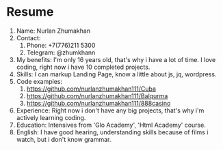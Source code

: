 # Resume
1. Name: Nurlan Zhumakhan
2. Contact:
   1. Phone: +7(776)211 5300
   2. Telegram: @zhumkhann
3. My benefits: I'm only 16 years old, that's why i have a lot of time. I love coding, right now i have 10 completed projects.
4. Skills: I can markup Landing Page, know a little about js, jq, wordpress.
5. Code examples:
   1. https://github.com/nurlanzhumakhan111/Cuba
   2. https://github.com/nurlanzhumakhan111/Balqurma
   3. https://github.com/nurlanzhumakhan111/888casino
6. Experience: Right now i don't have any big projects, that's why i'm actively learning coding.
7. Education: Intensives from 'Glo Academy', 'Html Academy' course.
8. English: I have good hearing, understanding skills because of films i watch, but i don't know grammar.
